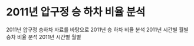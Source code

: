 # 2011년 압구정 승 하차 비율 분석

  2011년 압구정 승하차 자료를 바탕으로 
    2011년 승 하차 비율 분석
    2011년 시간별 월별 승차 비율 분석
    2011년 시간별 월별 
